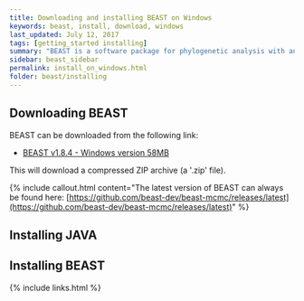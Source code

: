 ```yaml
---
title: Downloading and installing BEAST on Windows
keywords: beast, install, download, windows
last_updated: July 12, 2017
tags: [getting_started installing]
summary: "BEAST is a software package for phylogenetic analysis with an emphasis on time-scaled trees."
sidebar: beast_sidebar
permalink: install_on_windows.html
folder: beast/installing
---
```


## Downloading BEAST

BEAST can be downloaded from the following link:

- [BEAST v1.8.4 - Windows version 58MB](https://github.com/beast-dev/beast-mcmc/releases/download/v1.8.4/BEAST.v1.8.4.zip)

This will download a compressed ZIP archive (a '.zip' file). 

{% include callout.html content="The latest version of BEAST can always be found here: [https://github.com/beast-dev/beast-mcmc/releases/latest](https://github.com/beast-dev/beast-mcmc/releases/latest)" %}

## Installing JAVA

## Installing BEAST



{% include links.html %}
